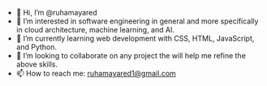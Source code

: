 - 👋 Hi, I’m @ruhamayared
- 👀 I’m interested in software engineering in general and more specifically in cloud architecture, machine learning, and AI.
- 🌱 I’m currently learning web development with CSS, HTML, JavaScript, and Python.
- 💞️ I’m looking to collaborate on any project the will help me refine the above skills.
- 📫 How to reach me: ruhamayared1@gmail.com

<!---
ruhamayared/ruhamayared is a ✨ special ✨ repository because its `README.md` (this file) appears on your GitHub profile.
You can click the Preview link to take a look at your changes.
--->
